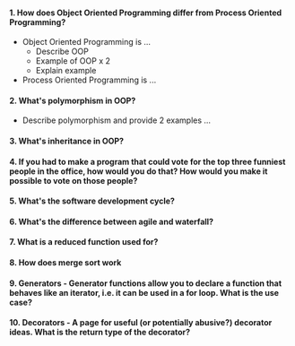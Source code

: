 #### 1. How does Object Oriented Programming differ from Process Oriented Programming?

- Object Oriented Programming is ...
   - Describe OOP
   - Example of OOP x 2
   - Explain example 
- Process Oriented Programming is ...

#### 2. What's polymorphism in OOP?
- Describe polymorphism and provide 2 examples ...


#### 3. What's inheritance in OOP?


#### 4. If you had to make a program that could vote for the top three funniest people in the office, how would you do that? How would you make it possible to vote on those people?


#### 5. What's the software development cycle?


#### 6. What's the difference between agile and waterfall?


#### 7. What is a reduced function used for?


#### 8. How does merge sort work


#### 9. Generators - Generator functions allow you to declare a function that behaves like an iterator, i.e. it can be used in a for loop. What is the use case?


#### 10. Decorators - A page for useful (or potentially abusive?) decorator ideas. What is the return type of the decorator?

